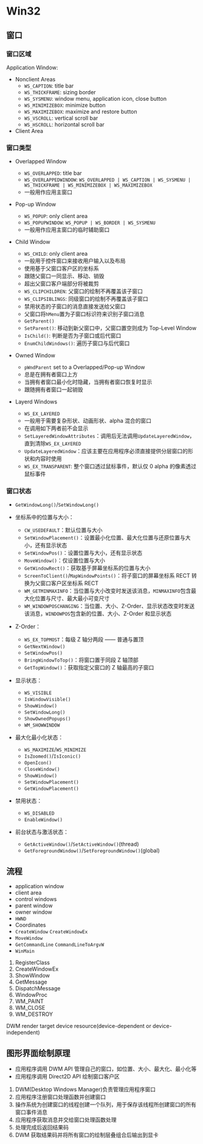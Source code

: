 # Win32

## 窗口

### 窗口区域

Application Window:

- Nonclient Areas
  - `WS_CAPTION`: title bar
  - `WS_THICKFRAME`: sizing border
  - `WS_SYSMENU`: window menu, application icon, close button
  - `WS_MINIMIZEBOX`: minimize button
  - `WS_MAXIMIZEBOX`: maximize and restore button
  - `WS_VSCROLL`: vertical scroll bar
  - `WS_HSCROLL`: horizontal scroll bar
- Client Area

### 窗口类型

- Overlapped Window
  - `WS_OVERLAPPED`: title bar
  - `WS_OVERLAPPEDWINDOW`: `WS_OVERLAPPED | WS_CAPTION | WS_SYSMENU | WS_THICKFRAME | WS_MINIMIZEBOX | WS_MAXIMIZEBOX`
  - 一般用作应用主窗口
- Pop-up Window
  - `WS_POPUP`: only client area
  - `WS_POPUPWINDOW`: `WS_POPUP | WS_BORDER | WS_SYSMENU`
  - 一般用作应用主窗口的临时辅助窗口
- Child Window
  - `WS_CHILD`: only client area
  - 一般用于控件窗口来接收用户输入以及布局
  - 使用基于父窗口客户区的坐标系
  - 跟随父窗口一同显示、移动、销毁
  - 超出父窗口客户端部分将被裁剪
  - `WS_CLIPCHILDREN`: 父窗口的绘制不再覆盖该子窗口
  - `WS_CLIPSIBLINGS`: 同级窗口的绘制不再覆盖该子窗口
  - 禁用状态的子窗口的消息直接发送给父窗口
  - 父窗口将`hMenu`置为子窗口标识符来识别子窗口消息
  - `GetParent()`
  - `SetParent()`: 移动到新父窗口中，父窗口置空则成为 Top-Level Window
  - `IsChild()`: 判断是否为子窗口或后代窗口
  - `EnumChildWindows()`: 遍历子窗口与后代窗口
- Owned Window
  - `pWndParent` set to a Overlapped/Pop-up Window
  - 总是在拥有者窗口上方
  - 当拥有者窗口最小化时隐藏，当拥有者窗口恢复时显示
  - 跟随拥有者窗口一起销毁
- Layerd Windows

  - `WS_EX_LAYERED`
  - 一般用于需要复杂形状、动画形状、alpha 混合的窗口
  - 在调用如下两者前不会显示
  - `SetLayeredWindowAttributes`：调用后无法调用`UpdateLayeredWindow`，直到清除`WS_EX_LAYERED`
  - `UpdateLayeredWindow`：应该主要在应用程序必须直接提供分层窗口的形状和内容时使用
  - `WS_EX_TRANSPARENT`: 整个窗口透过鼠标事件，默认仅 0 alpha 的像素透过鼠标事件

### 窗口状态

- `GetWindowLong()`/`SetWindowLong()`

- 坐标系中的位置与大小：
  - `CW_USEDEFAULT`：默认位置与大小
  - `SetWindowPlacement()`：设置最小化位置、最大化位置与还原位置与大小，还有显示状态
  - `SetWindowPos()`：设置位置与大小，还有显示状态
  - `MoveWindow()`：仅设置位置与大小
  - `GetWindowRect()`：获取基于屏幕坐标系的位置与大小
  - `ScreenToClient()`/`MapWindowPoints()`：将子窗口的屏幕坐标系 RECT 转换为父窗口客户区坐标系 RECT
  - `WM_GETMINMAXINFO`：当位置与大小改变时发送该消息，`MINMAXINFO`包含最大化位置与尺寸、最大最小可变尺寸
  - `WM_WINDOWPOSCHANGING`：当位置、大小、Z-Order、显示状态改变时发送该消息，`WINDOWPOS`包含新的位置、大小、Z-Order 和显示状态
- Z-Order：
  - `WS_EX_TOPMOST`：每级 Z 轴分两段 —— 普通与置顶
  - `GetNextWindow()`
  - `SetWindowPos()`
  - `BringWindowToTop()`：将窗口置于同段 Z 轴顶部
  - `GetTopWindow()`：获取指定父窗口的 Z 轴最高的子窗口
- 显示状态：
  - `WS_VISIBLE`
  - `IsWindowVisible()`
  - `ShowWindow()`
  - `SetWindowLong()`
  - `ShowOwnedPopups()`
  - `WM_SHOWWINDOW`
- 最大化最小化状态：
  - `WS_MAXIMIZE`/`WS_MINIMIZE`
  - `IsZoomed()`/`IsIconic()`
  - `OpenIcon()`
  - `CloseWindow()`
  - `ShowWindow()`
  - `SetWindowPlacement()`
  - `GetWindowPlacement()`
- 禁用状态：
  - `WS_DISABLED`
  - `EnableWindow()`
- 前台状态与激活状态：
  - `GetActiveWindow()`/`SetActiveWindow()`(thread)
  - `GetForegroundWindow()`/`SetForegroundWindow()`(global)

## 流程

- application window
- client area
- control windows
- parent window
- owner window
- `HWND`
- Coordinates
- `CreateWindow` `CreateWindowEx`
- `MoveWindow`
- `GetCommandLine` `CommandLineToArgvW`
- `WinMain`

1. RegisterClass
2. CreateWindowEx
3. ShowWindow
4. GetMessage
5. DispatchMessage
6. WindowProc
7. WM_PAINT
8. WM_CLOSE
9. WM_DESTROY

DWM
render target
device
resource(device-dependent or device-independent)

## 图形界面绘制原理

- 应用程序调用 DWM API 管理自己的窗口，如位置、大小、最大化、最小化等
- 应用程序调用 Direct2D API 绘制窗口客户区

1. DWM(Desktop Windows Manager)负责管理应用程序窗口
2. 应用程序注册窗口处理函数并创建窗口
3. 操作系统为创建窗口的线程创建一个队列，用于保存该线程所创建窗口的所有窗口事件消息
4. 应用程序获取消息并交给窗口处理函数处理
5. 处理完成后返回结果码
6. DWM 获取结果码并将所有窗口的绘制层叠组合后输出到显卡

